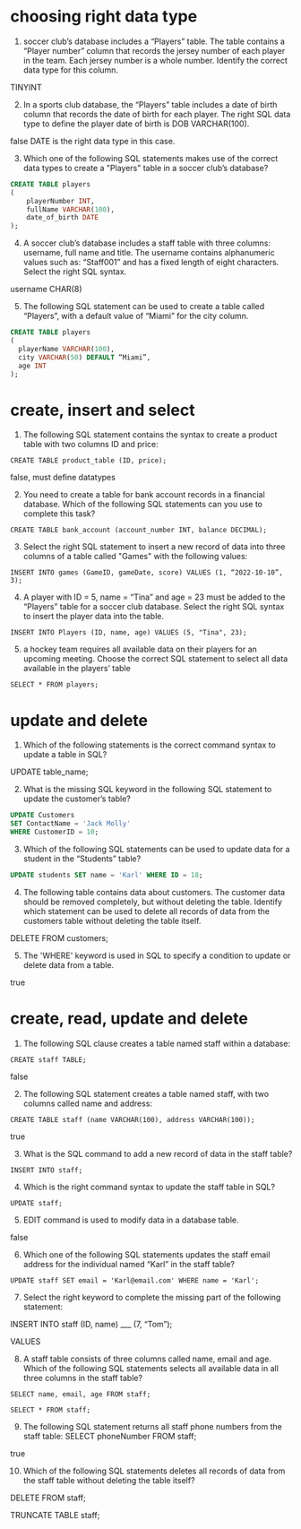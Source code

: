 # choosing right data type

1.  soccer club’s database includes a “Players” table. The table contains a “Player number” column that records the jersey number of each player in the team. Each jersey number is a whole number. Identify the correct data type for this column.

TINYINT 

2. In a sports club database, the “Players” table includes a date of birth column that records the date of birth for each player. The right SQL data type to define the player date of birth is DOB VARCHAR(100).

false DATE is the right data type in this case. 

3. Which one of the following SQL statements makes use of the correct data types to create a "Players" table in a soccer club’s database?

```sql
CREATE TABLE players 
(
    playerNumber INT, 
    fullName VARCHAR(100), 
    date_of_birth DATE
);
```

4. A soccer club’s database includes a staff table with three columns: username, full name and title. The username contains alphanumeric values such as: “Staff001” and has a fixed length of eight characters. Select the right SQL syntax.

username CHAR(8)

5. The following SQL statement can be used to create a table called “Players”, with a default value of “Miami” for the city column.

```sql
CREATE TABLE players
(
  playerName VARCHAR(100),
  city VARCHAR(50) DEFAULT “Miami”,
  age INT
);
```

# create, insert and select

1. The following SQL statement contains the syntax to create a product table with two columns ID and price:

`CREATE TABLE product_table (ID, price);`

false, must define datatypes

2. You need to create a table for bank account records in a financial database. Which of the following SQL statements can you use to complete this task? 

`CREATE TABLE bank_account (account_number INT, balance DECIMAL);`

3. Select the right SQL statement to insert a new record of data into three columns of a table called "Games" with the following values:

`INSERT INTO games (GameID, gameDate, score) VALUES (1, “2022-10-10”, 3);`

4. A player with ID = 5, name = “Tina” and age = 23 must be added to the “Players” table for a soccer club database. Select the right SQL syntax to insert the player data into the table. 

`INSERT INTO Players (ID, name, age) VALUES (5, "Tina", 23);`

5. a hockey team requires all available data on their players for an upcoming meeting. Choose the correct SQL statement to select all data available in the players’ table 

`SELECT * FROM players;`

# update and delete

1. Which of the following statements is the correct command syntax to update a table in SQL?

UPDATE table_name;

2. What is the missing SQL keyword in the following SQL statement to update the customer’s table?

```sql
UPDATE Customers 
SET ContactName = 'Jack Molly' 
WHERE CustomerID = 10;
```

3. Which of the following SQL statements can be used to update data for a student in the “Students” table?

```SQL
UPDATE students SET name = 'Karl' WHERE ID = 18;
```

4. The following table contains data about customers. The customer data should be removed completely, but without deleting the table. Identify which statement can be used to delete all records of data from the customers table without deleting the table itself.

DELETE FROM customers;

5. The 'WHERE' keyword is used in SQL to specify a condition to update or delete data from a table.

true

# create, read, update and delete

1. The following SQL clause creates a table named staff within a database:

`CREATE staff TABLE;`

false

2. The following SQL statement creates a table named staff, with two columns called name and address: 

`CREATE TABLE staff (name VARCHAR(100), address VARCHAR(100));`

true

3. What is the SQL command to add a new record of data in the staff table?

`INSERT INTO staff;`

4. Which is the right command syntax to update the staff table in SQL?

`UPDATE staff;`

5. EDIT command is used to modify data in a database table. 

false

6. Which one of the following SQL statements updates the staff email address for the individual named “Karl” in the staff table?

`UPDATE staff SET email = 'Karl@email.com' WHERE name = 'Karl';`

7. Select the right keyword to complete the missing part of the following statement: 

INSERT INTO staff (ID, name) ___ (7, “Tom”);

VALUES

8. A staff table consists of three columns called name, email and age. Which of the following SQL statements selects all available data in all three columns in the staff table?

`SELECT name, email, age FROM staff;`

`SELECT * FROM staff;`

9. The following SQL statement returns all staff phone numbers from the staff table: SELECT phoneNumber FROM staff;

true

10. Which of the following SQL statements deletes all records of data from the staff table without deleting the table itself?

DELETE FROM staff;

TRUNCATE TABLE staff;

